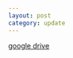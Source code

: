 ```yaml
---
layout: post
category: update
---
```


[google drive](https://drive.google.com/drive/u/1/folders/1SgHbOD_x7OojDC-9EeElWf3huxljbGin)
